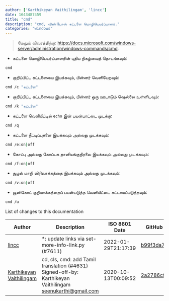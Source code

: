 ```yaml
---
author: ['Karthikeyan Vaithilingam', 'lincc']
date: 1643487459
title: "cmd"
description: "cmd, விண்டோஸ் கட்டளை மொழிபெயர்ப்பாளர்."
categories: "windows"
---
```

> மேலும் விவரத்திற்கு: <https://docs.microsoft.com/windows-server/administration/windows-commands/cmd>.

- கட்டளை மொழிபெயர்ப்பாளரின் புதிய நிகழ்வைத் தொடங்கவும்:

```bash
cmd
```

- குறிப்பிட்ட கட்டளையை இயக்கவும், பின்னர் வெளியேறவும்:

```bash
cmd /c "கட்டளை"
```

- குறிப்பிட்ட கட்டளையை இயக்கவும், பின்னர் ஒரு ஊடாடும் ஷெல்லை உள்ளிடவும்:

```bash
cmd /k "கட்டளை"
```

- கட்டளை வெளியீட்டில் `echo` இன் பயன்பாட்டை முடக்கு:

```bash
cmd /q
```

- கட்டளை நீட்டிப்புகளை இயக்கவும் அல்லது முடக்கவும்:

```bash
cmd /e:on|off
```

- கோப்பு அல்லது கோப்பக தானியங்குநிரலை இயக்கவும் அல்லது முடக்கவும்:

```bash
cmd /f:on|off
```

- சூழல் மாறி விரிவாக்கத்தை இயக்கவும் அல்லது முடக்கவும்:

```bash
cmd /v:on|off
```

- யூனிகோட் குறியாக்கத்தைப் பயன்படுத்த வெளியீட்டை கட்டாயப்படுத்தவும்:

```bash
cmd /u
```
List of changes to this documentation


Author | Description | ISO 8601 Date | GitHub link
------|-----|-----|-----
[lincc](mailto:46962923+blueskyson@users.noreply.github.com) | *: update links via set-more-info-link.py (#7611) | 2022-01-29T21:17:39 | [b99f3da787c6](https://github.com/tldr-pages/tldr/commit/b99f3da787c6f43a545b9cb5ebd8265b1367fbc4)
[Karthikeyan Vaithilingam](mailto:seenukarthi@gmail.com) | cd, cls, cmd: add Tamil translation (#4631) Signed-off-by: Karthikeyan Vaithilingam <seenukarthi@gmail.com> | 2020-10-13T00:09:52 | [2a2786cf0b56](https://github.com/tldr-pages/tldr/commit/2a2786cf0b566728c7d4b60cda1aac3f438d0c74)


